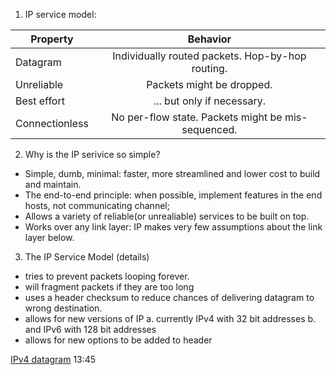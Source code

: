 1. IP service model:

| Property       | Behavior     |
| ------------- |:-------------:| 
| Datagram    | Individually routed packets. Hop-by-hop routing. | 
| Unreliable  | Packets might be dropped.       | 
| Best effort | ... but only if necessary.      | 
| Connectionless | No per-flow state. Packets might be mis-sequenced. |

2. Why is the IP serivice so simple?

- Simple, dumb, minimal: faster, more streamlined and lower cost to build and maintain.
- The end-to-end principle: when possible, implement features in the end hosts, not communicating channel;
- Allows a variety of reliable(or unrealiable) services to be built on top.
- Works over any link layer: IP makes very few assumptions about the link layer below.

3. The IP Service Model (details)

- tries to prevent packets looping forever.
- will fragment packets if they are too long
- uses a header checksum to reduce chances of delivering datagram to wrong destination.
- allows for new versions of IP
  a. currently IPv4 with 32 bit addresses
  b. and IPv6 with 128 bit addresses
- allows for new options to be added to header

[IPv4 datagram](https://www.youtube.com/watch?v=TwnsN6iLWy8&list=PLvFG2xYBrYAQCyz4Wx3NPoYJOFjvU7g2Z&index=4) 13:45
